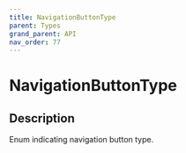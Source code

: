 ```yaml
---
title: NavigationButtonType
parent: Types
grand_parent: API
nav_order: 77
---
```


# NavigationButtonType

## Description

Enum indicating navigation button type.
